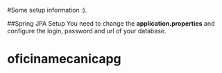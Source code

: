 #Some setup information :).

##Spring JPA Setup
You need to change the **application.properties** and configure the login, password and url of your database. 
  	

# oficinamecanicapg
